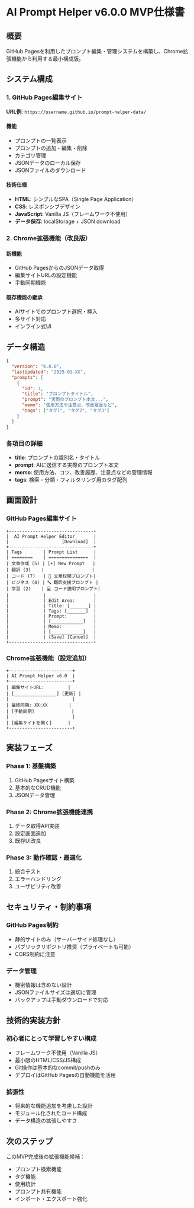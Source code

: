 # AI Prompt Helper v6.0.0 MVP仕様書

## 概要
GitHub Pagesを利用したプロンプト編集・管理システムを構築し、Chrome拡張機能から利用する最小構成版。

## システム構成

### 1. GitHub Pages編集サイト
**URL例**: `https://username.github.io/prompt-helper-data/`

#### 機能
- プロンプトの一覧表示
- プロンプトの追加・編集・削除
- カテゴリ管理
- JSONデータのローカル保存
- JSONファイルのダウンロード

#### 技術仕様
- **HTML**: シンプルなSPA（Single Page Application）
- **CSS**: レスポンシブデザイン
- **JavaScript**: Vanilla JS（フレームワーク不使用）
- **データ保存**: localStorage + JSON download

### 2. Chrome拡張機能（改良版）
#### 新機能
- GitHub PagesからのJSONデータ取得
- 編集サイトURLの設定機能
- 手動同期機能

#### 既存機能の継承
- AIサイトでのプロンプト選択・挿入
- 多サイト対応
- インライン式UI

## データ構造

```json
{
  "version": "6.0.0",
  "lastUpdated": "2025-01-XX",
  "prompts": [
    {
      "id": 1,
      "title": "プロンプトタイトル",
      "prompt": "実際のプロンプト本文...",
      "memo": "使用方法や注意点、改善履歴など",
      "tags": ["タグ1", "タグ2", "タグ3"]
    }
  ]
}
```

### 各項目の詳細
- **title**: プロンプトの識別名・タイトル
- **prompt**: AIに送信する実際のプロンプト本文
- **memo**: 使用方法、コツ、改善履歴、注意点などの管理情報
- **tags**: 検索・分類・フィルタリング用のタグ配列

## 画面設計

### GitHub Pages編集サイト
```
+--------------------------------+
|  AI Prompt Helper Editor       |
|                    [Download]  |
+--------------------------------+
| Tags        | Prompt List      |
| ========    | ===============  |
| 文章作成 (5) | [+] New Prompt   |
| 翻訳 (3)    |                  |
| コード (7)   | 📝 文章校閲プロンプト|
| ビジネス (4) | 🔤 翻訳支援プロンプト |
| 学習 (2)    | 💻 コード説明プロンプト|
|             |                  |
|             | Edit Area:       |
|             | Title: [_______] |
|             | Tags: [_______]  |
|             | Prompt:          |
|             | [____________]   |
|             | Memo:            |
|             | [____________]   |
|             | [Save] [Cancel]  |
+--------------------------------+
```

### Chrome拡張機能（設定追加）
```
+------------------------+
| AI Prompt Helper v6.0  |
+------------------------+
| 編集サイトURL:         |
| [________________] [更新] |
|                        |
| 最終同期: XX:XX        |
| [手動同期]              |
|                        |
| [編集サイトを開く]      |
+------------------------+
```

## 実装フェーズ

### Phase 1: 基盤構築
1. GitHub Pagesサイト構築
2. 基本的なCRUD機能
3. JSONデータ管理

### Phase 2: Chrome拡張機能連携
1. データ取得API実装
2. 設定画面追加
3. 既存UI改良

### Phase 3: 動作確認・最適化
1. 統合テスト
2. エラーハンドリング
3. ユーザビリティ改善

## セキュリティ・制約事項

### GitHub Pages制約
- 静的サイトのみ（サーバーサイド処理なし）
- パブリックリポジトリ推奨（プライベートも可能）
- CORS制約に注意

### データ管理
- 機密情報は含めない設計
- JSONファイルサイズは適切に管理
- バックアップは手動ダウンロードで対応

## 技術的実装方針

### 初心者にとって学習しやすい構成
- フレームワーク不使用（Vanilla JS）
- 最小限のHTML/CSS/JS構成
- Git操作は基本的なcommit/pushのみ
- デプロイはGitHub Pagesの自動機能を活用

### 拡張性
- 将来的な機能追加を考慮した設計
- モジュール化されたコード構成
- データ構造の拡張しやすさ

## 次のステップ

このMVP完成後の拡張機能候補：
- プロンプト検索機能
- タグ機能
- 使用統計
- プロンプト共有機能
- インポート・エクスポート強化